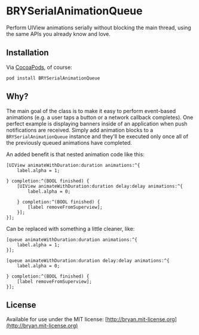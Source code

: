 # BRYSerialAnimationQueue

Perform UIView animations serially without blocking the main thread, using the same APIs you already know and love.

## Installation

Via [CocoaPods](http://cocoapods.org), of course:

    pod install BRYSerialAnimationQueue

## Why?

The main goal of the class is to make it easy to perform event-based animations (e.g. a user taps a button or a network callback completes). One perfect example is displaying banners inside of an application when push notifications are received. Simply add animation blocks to a `BRYSerialAnimationQueue` instance and they'll be executed only once all of the previously queued animations have completed.

An added benefit is that nested animation code like this:

    [UIView animateWithDuration:duration animations:^{
        label.alpha = 1;

    } completion:^(BOOL finished) {
        [UIView animateWithDuration:duration delay:delay animations:^{
            label.alpha = 0;

        } completion:^(BOOL finished) {
            [label removeFromSuperview];
        }];
    }];

Can be replaced with something a little cleaner, like:

    [queue animateWithDuration:duration animations:^{
        label.alpha = 1;
    }];

    [queue animateWithDuration:duration delay:delay animations:^{
        label.alpha = 0;

    } completion:^(BOOL finished) {
        [label removeFromSuperview];
    }];

## License
Available for use under the MIT license: [http://bryan.mit-license.org](http://bryan.mit-license.org)
